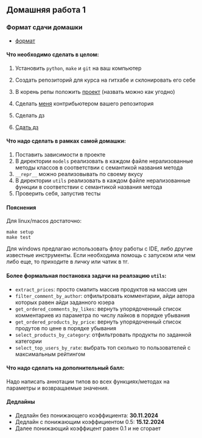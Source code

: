 ## Домашняя работа 1

### Формат сдачи домашки

- [формат](../../docs/homework-flow.md)

#### Что необходимо сделать в целом:

1) Установить `python`, `make` и `git` на ваш компьютер

2) Создать репозиторий для курса на гитхабе и склонировать его себе

4) В корень репы положить [проект](./project) (назвать можно как угодно)

5) Сделать [меня](https://github.com/JUSSIAR) контрибьютером вашего репозитория

6) Сделать дз

7) [Сдать дз](../../docs/homework-flow.md)


#### Что надо сделать в рамках самой домашки:

1) Поставить зависимости в проекте
2) В директории `models` реализовать в каждом файле нерализованные методы классов
    в соответствии с семантикой названия метода
3) `__repr__` можно реализовывать по своему вкусу
4) В директории `utils` реализовать в каждом файле нерализованные функции
    в соответствии с семантикой названия метода
5) Проверить себя, запустив тесты


#### Пояснения

Для linux/macos достаточно:
```shell
make setup
make test
```

Для windows предлагаю использовать флоу работы с IDE, либо другие известные инструменты.
Если необходима помощь с запуском или чем либо еще, то приходите в личку или чатик в тг.


#### Более формальная постановка задачи на реалзацию `utils`:

- `extract_prices`: просто смапить массив продуктов на массив цен
- `filter_comment_by_author`: отфильтровать комментарии, айди автора которых равен айди заданного юзера
- `get_ordered_comments_by_likes`: вернуть упорядоченный список комментариев из параметра по числу лайков в порядке убывания
- `get_ordered_products_by_price`: вернуть упорядоченный список продутов по цене в порядке убывания
- `select_products_by_category`: отфильтровать продукты по заданной категории
- `select_top_users_by_rate`: выбрать топ сколько то пользователей с максимальным рейтингом


#### Что надо сделать на дополнительный балл:

Надо написать аннотации типов во всех функциях/методах на параметры и возвращаемые значения.


#### Дедлайны

- Дедлайн без понижающего коэффициента: **30.11.2024**
- Дедлайн с понижающим коэффициентом 0.5: **15.12.2024**
- Далее понижающий коэффицент равен 0.1 и не сгорает
